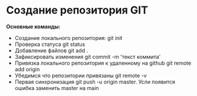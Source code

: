# Создание репозитория GIT

<b>Основные команды:</b>
<ul>
<li>Создание локального репозитория: git init</li>
<li>Проверка статуса git status</li>
<li>Добавление файлов git add .</li>
<li>Зафиксировать изменения git commit -m 'текст коммита'</li>
<li>Привязка локального репозитория к удаленному на github git remote add origin <SSH-key></li>
<li>Убедимся что репозитории привязаны git remote -v</li>
<li>Первая синхронизация git push -u origin master. Усли появится ошибка заменить master на main</li>
</ul>